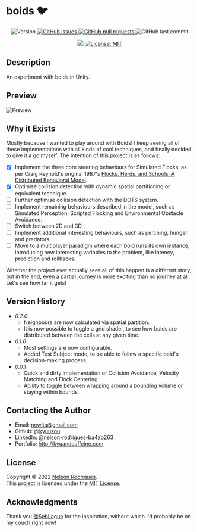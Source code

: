 # boids 🐦

<p align="center">
  <img alt="Version" src="https://img.shields.io/github/v/tag/kyuuzou/boids?label=version" />
  <a href="https://github.com/kyuuzou/boids/issues" target="_blank">
     <img alt="GitHub issues" src ="https://img.shields.io/github/issues-raw/kyuuzou/boids" />
  </a>
  <a href="https://github.com/kyuuzou/boids/pulls" target="_blank">
   <img alt="GitHub pull requests" src ="https://img.shields.io/github/issues-pr-raw/kyuuzou/boids" />
  </a>
  <img alt="GitHub last commit" src ="https://img.shields.io/github/last-commit/kyuuzou/boids" />
</p>
<p align="center">
  <a href="https://www.codacy.com/gh/kyuuzou/boids/dashboard?utm_source=github.com&amp;utm_medium=referral&amp;utm_content=kyuuzou/boids&amp;utm_campaign=Badge_Grade"><img src="https://app.codacy.com/project/badge/Grade/0e148b21eaa742448a210882d88a9f0c"/></a>
  <a href="https://github.com/kyuuzou/boids/blob/master/LICENSE" target="_blank">
    <img alt="License: MIT" src="https://img.shields.io/badge/License-MIT-blue.svg" />
  </a>
</p>

## Description
An experiment with boids in Unity.

## Preview

![Preview](https://github.com/kyuuzou/boids/blob/main/Documentation/preview.gif?raw=true)


## Why it Exists

Mostly because I wanted to play around with Boids! I keep seeing all of these implementations with all kinds of cool techniques, and finally decided to give it a go myself. The intention of this project is as follows:  

- [x] Implement the three core steering behaviours for Simulated Flocks, as per Craig Reynold's original 1987's [Flocks, Herds, and Schools: A Distributed Behavioral Model](https://www.red3d.com/cwr/boids/).
- [x] Optimise collision detection with dynamic spatial partitioning or equivalent technique.
- [ ] Further optimise collision detection with the DOTS system.
- [ ] Implement remaining behaviours described in the model, such as Simulated Perception, Scripted Flocking and Environmental Obstacle Avoidance.
- [ ] Switch between 2D and 3D.
- [ ] Implement additional interesting behaviours, such as perching, hunger and predators.
- [ ] Move to a multiplayer paradigm where each boid runs its own instance, introducing new interesting variables to the problem, like latency, prediction and rollbacks.

Whether the project ever actually sees all of this happen is a different story, but in the end, even a partial journey is more exciting than no journey at all. Let's see how far it gets!

## Version History

* *0.2.0*
    * Neighbours are now calculated via spatial partition.
    * It is now possible to toggle a grid shader, to see how boids are distributed between the cells at any given time.
* *0.1.0*
    * Most settings are now configurable.
    * Added Test Subject mode, to be able to follow a specific boid's decision-making process.
* *0.0.1*
    * Quick and dirty implementation of Collision Avoidance, Velocity Matching and Flock Centering.
    * Ability to toggle between wrapping around a bounding volume or staying within bounds.

## Contacting the Author

* Email: newita@gmail.com
* Github: [@kyuuzou](https://github.com/kyuuzou)
* LinkedIn: [@nelson-rodrigues-ba4ab263](https://linkedin.com/in/nelson-rodrigues-ba4ab263)
* Portfolio: http://kyuandcaffeine.com

## License

Copyright © 2022 [Nelson Rodrigues](https://github.com/kyuuzou).<br />
This project is licensed under the [MIT License](https://opensource.org/licenses/MIT).

## Acknowledgments
Thank you [@SebLague](https://github.com/SebLague/Boids) for the inspiration, without which I'd probably be on my couch right now!